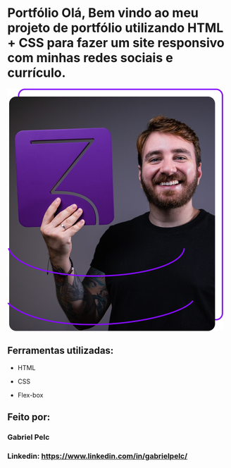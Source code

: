 # Portfólio Olá, Bem vindo ao meu projeto de portfólio utilizando HTML + CSS para fazer um site responsivo com minhas redes sociais e currículo.

![image](https://github.com/gabrielpelc/portfolio/blob/7ada61ad621c9006a155be7e523e98b34763f2ca/Primeiro-Desafio-HTML-CSS-Alura/assets/minha-foto.png)

## Ferramentas utilizadas:

* HTML

* CSS

* Flex-box

## Feito por:

### Gabriel Pelc

### Linkedin: https://www.linkedin.com/in/gabrielpelc/
